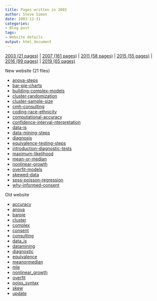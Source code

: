```yaml
---
title: Pages written in 2003
author: Steve Simon
date: 2003-12-31
categories:
- Blog post
tags:
- Website details
output: html_document
---
```


[2003 (21 pages)](http://new.pmean.com/2003/) |
[2007 (161 pages)](http://new.pmean.com/2007/) |
[2011 (58 pages)](http://new.pmean.com/2011/) |
[2015 (55 pages)](http://new.pmean.com/2015/) | 
[2016 (99 pages)](http://new.pmean.com/2016/) | 
[2019 (65 pages)](http://new.pmean.com/2019/)

New website (21 files)

+ [anova-steps](http://new.pmean.com/anova-steps)
+ [bar-pie-charts](http://new.pmean.com/bar-pie-charts)
+ [building-complex-models](http://new.pmean.com/building-complex-models)
+ [cluster-randomization](http://new.pmean.com/cluster-randomization)
+ [cluster-sample-size](http://new.pmean.com/cluster-sample-size)
+ [cmh-consulting](http://new.pmean.com/cmh-consulting)
+ [coding-race-ethnicity](http://new.pmean.com/coding-race-ethnicity)
+ [computational-accuracy](http://new.pmean.com/computational-accuracy)
+ [confidence-interval-nterpretation](http://new.pmean.com/confidence-interval-nterpretation)
+ [data-is](http://new.pmean.com/data-is)
+ [data-mining-steps](http://new.pmean.com/data-mining-steps)
+ [diagnosis](http://new.pmean.com/diagnosis)
+ [equivalence-testing-steps](http://new.pmean.com/equivalence-testing-steps)
+ [introduction-diagnostic-tests](http://new.pmean.com/introduction-diagnostic-tests)
+ [maximum-likelihood](http://new.pmean.com/maximum-likelihood)
+ [mean-or-median](http://new.pmean.com/mean-or-median)
+ [nonlinear-growth](http://new.pmean.com/nonlinear-growth)
+ [overfit-models](http://new.pmean.com/overfit-models)
+ [skewed-data](http://new.pmean.com/skewed-data)
+ [spss-poisson-regression](http://new.pmean.com/spss-poisson-regression)
+ [why-informed-consent](http://new.pmean.com/why-informed-consent)

Old website

+ [accuracy](http://www.pmean.com/03/accuracy.html)
+ [anova](http://www.pmean.com/03/anova.html)
+ [barpie](http://www.pmean.com/03/barpie.html)
+ [cluster](http://www.pmean.com/03/cluster.html)
+ [complex](http://www.pmean.com/03/complex.html)
+ [consent](http://www.pmean.com/03/consent.html)
+ [consulting](http://www.pmean.com/03/consulting.html)
+ [data_is](http://www.pmean.com/03/data_is.html)
+ [datamining](http://www.pmean.com/03/datamining.html)
+ [diagnostic](http://www.pmean.com/03/diagnostic.html)
+ [equivalence](http://www.pmean.com/03/equivalence.html)
+ [meanormedian](http://www.pmean.com/03/meanormedian.html)
+ [mle](http://www.pmean.com/03/mle.html)
+ [nonlinear_growth](http://www.pmean.com/03/nonlinear_growth.html)
+ [overfit](http://www.pmean.com/03/overfit.html)
+ [poiss_syntax](http://www.pmean.com/03/poiss_syntax.html)
+ [skew](http://www.pmean.com/03/skew.html)
+ [update](http://www.pmean.com/03/update.html)
